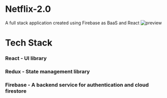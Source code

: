# Netflix-2.0
A full stack application created using Firebase as BaaS and React
![preview](https://i.ibb.co/DWYJG4y/image.png?w=1024)

# Tech Stack
### React - UI library
### Redux - State management library
### Firebase - A backend service for authentication and cloud firestore
